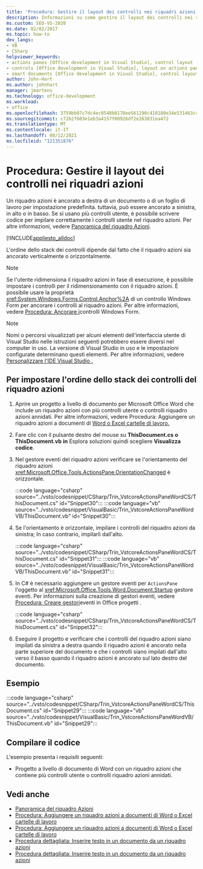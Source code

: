 ```yaml
---
title: 'Procedura: Gestire il layout dei controlli nei riquadri azioni'
description: Informazioni su come gestire il layout dei controlli nei riquadri azioni scrivendo codice per impilare correttamente i controlli utente.
ms.custom: SEO-VS-2020
ms.date: 02/02/2017
ms.topic: how-to
dev_langs:
- VB
- CSharp
helpviewer_keywords:
- actions panes [Office development in Visual Studio], control layout
- controls [Office development in Visual Studio], layout on actions panes
- smart documents [Office development in Visual Studio], control layout
author: John-Hart
ms.author: johnhart
manager: jmartens
ms.technology: office-development
ms.workload:
- office
ms.openlocfilehash: 3759bb07c7dc4ec0548b8178ee561190c410180e34e531463c472a82cf67f3e2
ms.sourcegitcommit: c72b2f603e1eb3a4157f00926df2e263831ea472
ms.translationtype: MT
ms.contentlocale: it-IT
ms.lasthandoff: 08/12/2021
ms.locfileid: "121351876"
---
```

# <a name="how-to-manage-control-layout-on-actions-panes"></a>Procedura: Gestire il layout dei controlli nei riquadri azioni
  Un riquadro azioni è ancorato a destra di un documento o di un foglio di lavoro per impostazione predefinita. tuttavia, può essere ancorato a sinistra, in alto o in basso. Se si usano più controlli utente, è possibile scrivere codice per impilare correttamente i controlli utente nel riquadro azioni. Per altre informazioni, vedere [Panoramica del riquadro Azioni](../vsto/actions-pane-overview.md).

 [!INCLUDE[appliesto_alldoc](../vsto/includes/appliesto-alldoc-md.md)]

 L'ordine dello stack dei controlli dipende dal fatto che il riquadro azioni sia ancorato verticalmente o orizzontalmente.

> [!NOTE]
> Se l'utente ridimensiona il riquadro azioni in fase di esecuzione, è possibile impostare i controlli per il ridimensionamento con il riquadro azioni. È possibile usare la proprietà <xref:System.Windows.Forms.Control.Anchor%2A> di un controllo Windows Form per ancorare i controlli al riquadro azioni. Per altre informazioni, vedere [Procedura: Ancorare i](/dotnet/framework/winforms/controls/how-to-anchor-controls-on-windows-forms)controlli Windows Form.

> [!NOTE]
> Nomi o percorsi visualizzati per alcuni elementi dell'interfaccia utente di Visual Studio nelle istruzioni seguenti potrebbero essere diversi nel computer in uso. La versione di Visual Studio in uso e le impostazioni configurate determinano questi elementi. Per altre informazioni, vedere [Personalizzare l'IDE Visual Studio .](../ide/personalizing-the-visual-studio-ide.md)

## <a name="to-set-the-stack-order-of-the-actions-pane-controls"></a>Per impostare l'ordine dello stack dei controlli del riquadro azioni

1. Aprire un progetto a livello di documento per Microsoft Office Word che include un riquadro azioni con più controlli utente o controlli riquadro azioni annidati. Per altre informazioni, vedere Procedura: Aggiungere un riquadro azioni a documenti di [Word o Excel cartelle di lavoro.](../vsto/how-to-add-an-actions-pane-to-word-documents-or-excel-workbooks.md)

2. Fare clic con il pulsante destro del mouse su **ThisDocument.cs** **o ThisDocument.vb** **in** Esplora soluzioni quindi scegliere **Visualizza codice**.

3. Nel gestore eventi del riquadro azioni verificare se l'orientamento del riquadro azioni <xref:Microsoft.Office.Tools.ActionsPane.OrientationChanged> è orizzontale.

     :::code language="csharp" source="../vsto/codesnippet/CSharp/Trin_VstcoreActionsPaneWordCS/ThisDocument.cs" id="Snippet30":::
     :::code language="vb" source="../vsto/codesnippet/VisualBasic/Trin_VstcoreActionsPaneWordVB/ThisDocument.vb" id="Snippet30":::

4. Se l'orientamento è orizzontale, impilare i controlli del riquadro azioni da sinistra; In caso contrario, impilarli dall'alto.

     :::code language="csharp" source="../vsto/codesnippet/CSharp/Trin_VstcoreActionsPaneWordCS/ThisDocument.cs" id="Snippet31":::
     :::code language="vb" source="../vsto/codesnippet/VisualBasic/Trin_VstcoreActionsPaneWordVB/ThisDocument.vb" id="Snippet31":::

5. In C# è necessario aggiungere un gestore eventi per `ActionsPane` l'oggetto al <xref:Microsoft.Office.Tools.Word.Document.Startup> gestore eventi. Per informazioni sulla creazione di gestori eventi, vedere [Procedura: Creare gestori](../vsto/how-to-create-event-handlers-in-office-projects.md)eventi in Office progetti .

     :::code language="csharp" source="../vsto/codesnippet/CSharp/Trin_VstcoreActionsPaneWordCS/ThisDocument.cs" id="Snippet32":::

6. Eseguire il progetto e verificare che i controlli del riquadro azioni siano impilati da sinistra a destra quando il riquadro azioni è ancorato nella parte superiore del documento e che i controlli siano impilati dall'alto verso il basso quando il riquadro azioni è ancorato sul lato destro del documento.

## <a name="example"></a>Esempio
 :::code language="csharp" source="../vsto/codesnippet/CSharp/Trin_VstcoreActionsPaneWordCS/ThisDocument.cs" id="Snippet29":::
 :::code language="vb" source="../vsto/codesnippet/VisualBasic/Trin_VstcoreActionsPaneWordVB/ThisDocument.vb" id="Snippet29":::

## <a name="compile-the-code"></a>Compilare il codice
 L'esempio presenta i requisiti seguenti:

- Progetto a livello di documento di Word con un riquadro azioni che contiene più controlli utente o controlli riquadro azioni annidati.

## <a name="see-also"></a>Vedi anche
- [Panoramica del riquadro Azioni](../vsto/actions-pane-overview.md)
- [Procedura: Aggiungere un riquadro azioni a documenti di Word o Excel cartelle di lavoro](../vsto/how-to-add-an-actions-pane-to-word-documents-or-excel-workbooks.md)
- [Procedura: Aggiungere un riquadro azioni a documenti di Word o Excel cartelle di lavoro](../vsto/how-to-add-an-actions-pane-to-word-documents-or-excel-workbooks.md)
- [Procedura dettagliata: Inserire testo in un documento da un riquadro azioni](../vsto/walkthrough-inserting-text-into-a-document-from-an-actions-pane.md)
- [Procedura dettagliata: Inserire testo in un documento da un riquadro azioni](../vsto/walkthrough-inserting-text-into-a-document-from-an-actions-pane.md)
